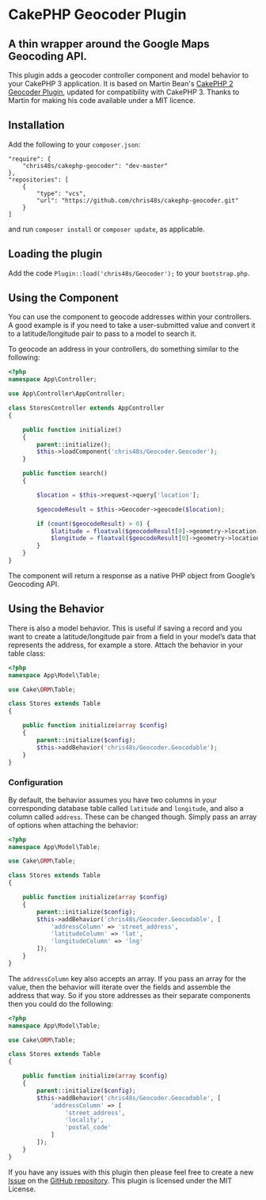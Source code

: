# CakePHP Geocoder Plugin
## A thin wrapper around the Google Maps Geocoding API.

This plugin adds a geocoder controller component and model behavior to your CakePHP 3 application.
It is based on Martin Bean's [CakePHP 2 Geocoder Plugin](https://github.com/martinbean/cakephp-geocoding-plugin), updated for compatibility with CakePHP 3.
Thanks to Martin for making his code available under a MIT licence.

## Installation

Add the following to your `composer.json`:

```
"require": {
    "chris48s/cakephp-geocoder": "dev-master"
},
"repositories": [
    {
        "type": "vcs",
        "url": "https://github.com/chris48s/cakephp-geocoder.git"
    }
]
```

and run `composer install` or `composer update`, as applicable.

## Loading the plugin

Add the code `Plugin::load('chris48s/Geocoder');` to your `bootstrap.php`.

## Using the Component

You can use the component to geocode addresses within your controllers. A good example is if you need to take a user-submitted value and convert it to a latitude/longitude pair to pass to a model to search it.

To geocode an address in your controllers, do something similar to the following:

```php
<?php
namespace App\Controller;

use App\Controller\AppController;

class StoresController extends AppController
{

    public function initialize()
    {
        parent::initialize();
        $this->loadComponent('chris48s/Geocoder.Geocoder');
    }

    public function search()
    {

        $location = $this->request->query['location'];

        $geocodeResult = $this->Geocoder->geocode($location);

        if (count($geocodeResult) > 0) {
            $latitude = floatval($geocodeResult[0]->geometry->location->lat);
            $longitude = floatval($geocodeResult[0]->geometry->location->lng);
        }
    }
}
```

The component will return a response as a native PHP object from Google’s Geocoding API.

## Using the Behavior

There is also a model behavior. This is useful if saving a record and you want to create a latitude/longitude pair from a field in your model’s data that represents the address, for example a store. Attach the behavior in your table class:

```php
<?php
namespace App\Model\Table;

use Cake\ORM\Table;

class Stores extends Table
{

    public function initialize(array $config)
    {
        parent::initialize($config);
        $this->addBehavior('chris48s/Geocoder.Geocodable');
    }
}
```

### Configuration

By default, the behavior assumes you have two columns in your corresponding database table called `latitude` and `longitude`, and also a column called `address`. These can be changed though. Simply pass an array of options when attaching the behavior:

```php
<?php
namespace App\Model\Table;

use Cake\ORM\Table;

class Stores extends Table
{

    public function initialize(array $config)
    {
        parent::initialize($config);
        $this->addBehavior('chris48s/Geocoder.Geocodable', [
            'addressColumn' => 'street_address',
            'latitudeColumn' => 'lat',
            'longitudeColumn' => 'lng'
        ]);
    }
}
```

The `addressColumn` key also accepts an array. If you pass an array for the value, then the behavior will iterate over the fields and assemble the address that way. So if you store addresses as their separate components then you could do the following:

```php
<?php
namespace App\Model\Table;

use Cake\ORM\Table;

class Stores extends Table
{

    public function initialize(array $config)
    {
        parent::initialize($config);
        $this->addBehavior('chris48s/Geocoder.Geocodable', [
            'addressColumn' => [
                'street_address',
                'locality',
                'postal_code'
            ]
        ]);
    }
}
```

If you have any issues with this plugin then please feel free to create a new [Issue](https://github.com/chris48s/cakephp-geocoder/issues) on the [GitHub repository](https://github.com/chris48s/cakephp-geocoder). This plugin is licensed under the MIT License.
